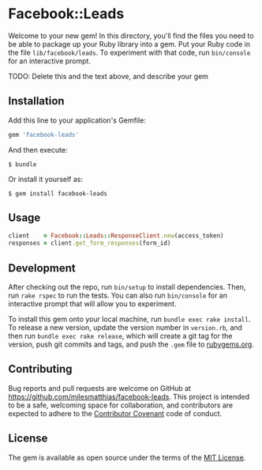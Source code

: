# Facebook::Leads

Welcome to your new gem! In this directory, you'll find the files you need to be able to package up your Ruby library into a gem. Put your Ruby code in the file `lib/facebook/leads`. To experiment with that code, run `bin/console` for an interactive prompt.

TODO: Delete this and the text above, and describe your gem

## Installation

Add this line to your application's Gemfile:

```ruby
gem 'facebook-leads'
```

And then execute:

    $ bundle

Or install it yourself as:

    $ gem install facebook-leads

## Usage

```ruby
client    = Facebook::Leads::ResponseClient.new(access_token)
responses = client.get_form_responses(form_id)
```

## Development

After checking out the repo, run `bin/setup` to install dependencies. Then, run `rake rspec` to run the tests. You can also run `bin/console` for an interactive prompt that will allow you to experiment.

To install this gem onto your local machine, run `bundle exec rake install`. To release a new version, update the version number in `version.rb`, and then run `bundle exec rake release`, which will create a git tag for the version, push git commits and tags, and push the `.gem` file to [rubygems.org](https://rubygems.org).

## Contributing

Bug reports and pull requests are welcome on GitHub at https://github.com/milesmatthias/facebook-leads. This project is intended to be a safe, welcoming space for collaboration, and contributors are expected to adhere to the [Contributor Covenant](contributor-covenant.org) code of conduct.


## License

The gem is available as open source under the terms of the [MIT License](http://opensource.org/licenses/MIT).

